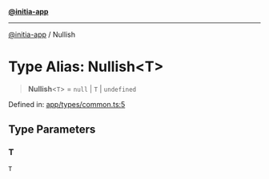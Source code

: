 [**@initia-app**](../types.md)

***

[@initia-app](../types.md) / Nullish

# Type Alias: Nullish\<T\>

> **Nullish**\<`T`\> = `null` \| `T` \| `undefined`

Defined in: [app/types/common.ts:5](https://github.com/hanwong/app-v2/blob/087f9ea496ced31d9a3b187baa11cd5456705527/app/types/common.ts#L5)

## Type Parameters

### T

`T`
